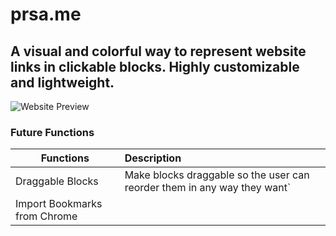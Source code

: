 # prsa.me

## A visual and colorful way to represent website links in clickable blocks. Highly customizable and lightweight.

![Website Preview](https://prsa.me/prsa.me.png)

### Future Functions

| Functions            | Description              |
| ---------------- | :----------------- |
| Draggable Blocks       |  Make blocks draggable so the user can reorder them in any way they want`  |
| Import Bookmarks from Chrome           |     |